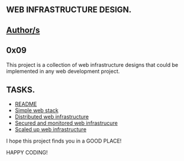 WEB INFRASTRUCTURE DESIGN.
--------------------------
[Author/s](AUTHORS.md)
---
0x09
---

This project is a collection of web infrastructure designs that could be implemented in any web development project.

TASKS.
------
* [README](README.md)
* [Simple web stack](0-simple_web_stack.md)
* [Distributed web infrastructure](1-distributed_web_infrastructure.md)
* [Secured and monitored web infrastrucure](2-secured_and_monitored_web_infrastructure.md)
* [Scaled up web infrastructure](3-scale_up.md)




I hope this project finds you in a GOOD PLACE!

HAPPY CODING! 
